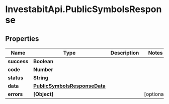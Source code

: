 # InvestabitApi.PublicSymbolsResponse

## Properties
Name | Type | Description | Notes
------------ | ------------- | ------------- | -------------
**success** | **Boolean** |  | 
**code** | **Number** |  | 
**status** | **String** |  | 
**data** | [**PublicSymbolsResponseData**](PublicSymbolsResponseData.md) |  | 
**errors** | **[Object]** |  | [optional] 


